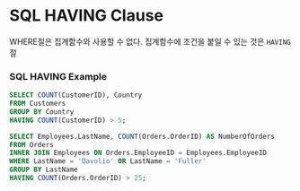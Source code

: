 ﻿# SQL HAVING Clause

WHERE절은 집계함수와 사용할 수 없다.
집계함수에 조건을 붙일 수 있는 것은 `HAVING`절

### SQL HAVING Example

```sql
SELECT COUNT(CustomerID), Country
FROM Customers
GROUP BY Country
HAVING COUNT(CustomerID) > 5;
```

```sql
SELECT Employees.LastName, COUNT(Orders.OrderID) AS NumberOfOrders
FROM Orders
INNER JOIN Employees ON Orders.EmployeeID = Employees.EmployeeID
WHERE LastName = 'Davolio' OR LastName = 'Fuller'
GROUP BY LastName
HAVING COUNT(Orders.OrderID) > 25;
```
